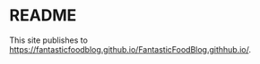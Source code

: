 # README   

This site publishes to https://fantasticfoodblog.github.io/FantasticFoodBlog.githhub.io/.
